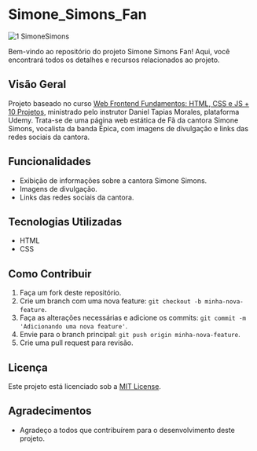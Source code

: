 # Simone_Simons_Fan

![1 SimoneSimons](https://github.com/SimonePenido/Simone_Simons_Fan/assets/112627846/4c3c2fc5-4f4e-41c4-8d21-0dad290b0635)

Bem-vindo ao repositório do projeto <link>Simone Simons Fan</link>! Aqui, você encontrará todos os detalhes e recursos relacionados ao projeto.

## Visão Geral

<link>Projeto baseado no curso <a href="[https://www.udemy.com/course/sass-e-scss-do-basico-ao-avancado-projetos/](https://www.udemy.com/course/curso-web-design-fundamentos-aprenda-html-css-e-javascript/?kw=Web+Frontend+Fundamentos%3A+HTML%2C+CSS+e+JS&src=sac)">Web Frontend Fundamentos: HTML, CSS e JS + 10 Projetos</a>, ministrado pelo instrutor Daniel Tapias Morales, plataforma Udemy. Trata-se de uma página web estática de Fã da cantora Simone Simons, vocalista da banda Épica, com imagens de divulgação e links das redes sociais da cantora.

## Funcionalidades

- Exibição de informações sobre a cantora Simone Simons.
- Imagens de divulgação.
- Links das redes sociais da cantora.

## Tecnologias Utilizadas

- HTML
- CSS

## Como Contribuir

1. Faça um fork deste repositório.
2. Crie um branch com uma nova feature: `git checkout -b minha-nova-feature`.
3. Faça as alterações necessárias e adicione os commits: `git commit -m 'Adicionando uma nova feature'`.
4. Envie para o branch principal: `git push origin minha-nova-feature`.
5. Crie uma pull request para revisão.

## Licença

Este projeto está licenciado sob a [MIT License](LICENSE).

## Agradecimentos

- Agradeço a todos que contribuírem para o desenvolvimento deste projeto.
